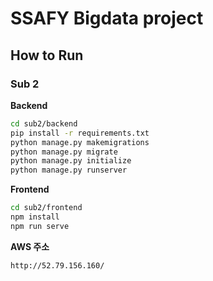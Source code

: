 # SSAFY Bigdata project

## How to Run

### Sub 2

**Backend**

```sh
cd sub2/backend
pip install -r requirements.txt
python manage.py makemigrations
python manage.py migrate
python manage.py initialize
python manage.py runserver
```

**Frontend**

```sh
cd sub2/frontend
npm install
npm run serve
```

**AWS 주소**

```sh
http://52.79.156.160/
```